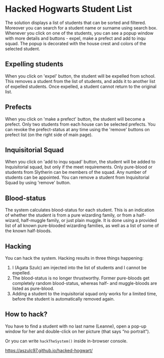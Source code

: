 # Hacked Hogwarts Student List

The solution displays a list of students that can be sorted and filtered. Moreover you can search for a student name or surname using search box. Whenever you click on one of the students, you can see a popup window with more details and buttons - expel, make a prefect and add to inqu squad. The popup is decorated with the house crest and colors of the selected student.

## Expelling students
When you click on 'expel' button, the student will be expelled from school. This removes a student from the list of students, and adds it to another list of expelled students. Once expelled, a student cannot return to the original list.

## Prefects
When you click on 'make a prefect' button, the student will become a prefect. Only two students from each house can be selected prefects. You can revoke the prefect-status at any time using the 'remove' buttons on prefect list (on the right side of main page).

## Inquisitorial Squad
When you click on 'add to inqu squad' button, the student will be added to Inquisitorial squad, but only if the meet requirements. Only pure-blood or students from Slytherin can be members of the squad. Any number of students can be appointed. You can remove a student from Inquisitorial Squad by using 'remove' button.

## Blood-status
The system calculates blood-status for each student. This is an indication of whether the student is from a pure wizarding family, or from a half-wizard, half-muggle family, or just plain muggle. It is done using a provided list of all known pure-blooded wizarding families, as well as a list of some of the known half-bloods. 

## Hacking
You can hack the system. 
Hacking results in three things happening:

1. I (Agata Szulc) am injected into the list of students and I cannot be expelled.
2. The blood-status is no longer thrustworthy. Former pure-bloods get completely random blood-status, whereas half- and muggle-bloods are listed as pure-blood.
3. Adding a student to the inquisitorial squad only works for a limited time, before the student is automatically removed again.

## How to hack?
You have to find a student with no last name (Leanne), open a pop-up window for her and double-click on her picture (that says “no portrait").

Or you can write ```hackTheSystem()``` inside in-browser console.

https://aszulc97.github.io/hacked-hogwart/
